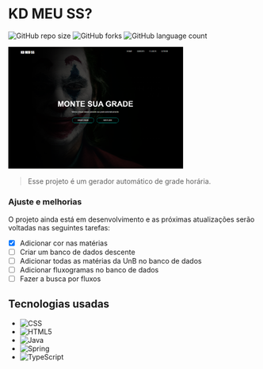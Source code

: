 # KD MEU SS?

![GitHub repo size](https://img.shields.io/github/repo-size/joaoseisei/KDMeuSS?style=for-the-badge)
![GitHub forks](https://img.shields.io/github/forks/joaoseisei/KDMeuSS?style=for-the-badge)
![GitHub language count](https://img.shields.io/github/languages/count/joaoseisei/KDMeuSS?style=for-the-badge)

<img src="Images/PaginaInicial.png" style="width: 70%">

>Esse projeto é um gerador automático de grade horária.

### Ajuste e melhorias

O projeto ainda está em desenvolvimento e as próximas atualizações serão voltadas nas seguintes tarefas:

- [x] Adicionar cor nas matérias
- [ ] Criar um banco de dados descente 
- [ ] Adicionar todas as matérias da UnB no banco de dados
- [ ] Adicionar fluxogramas no banco de dados
- [ ] Fazer a busca por fluxos

## Tecnologias usadas

* ![CSS](https://img.shields.io/badge/css3-%231572B6.svg?style=for-the-badge&logo=css3&logoColor=white)
* ![HTML5](https://img.shields.io/badge/html5-%23E34F26.svg?style=for-the-badge&logo=html5&logoColor=white)
* ![Java](https://img.shields.io/badge/java-%23ED8B00.svg?style=for-the-badge&logo=openjdk&logoColor=white)
* ![Spring](https://img.shields.io/badge/spring-%236DB33F.svg?style=for-the-badge&logo=spring&logoColor=white)
* ![TypeScript](https://img.shields.io/badge/typescript-%23007ACC.svg?style=for-the-badge&logo=typescript&logoColor=whitel)


